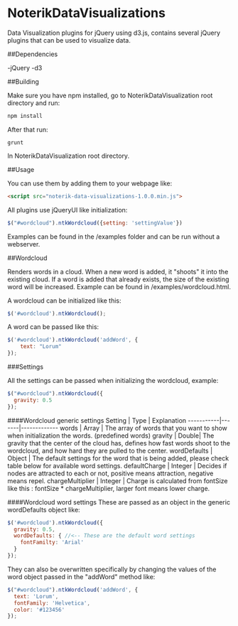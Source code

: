 # NoterikDataVisualizations
Data Visualization plugins for jQuery using d3.js, contains several jQuery plugins that can be used to visualize data.

##Dependencies

-jQuery
-d3

##Building

Make sure you have npm installed, go to NoterikDataVisualization root directory and run:

```javascript
npm install
```

After that run:

```
grunt
```

In NoterikDataVisualization root directory.

##Usage

You can use them by adding them to your webpage like:

```html
<script src="noterik-data-visualizations-1.0.0.min.js">
```

All plugins use jQueryUI like initialization:

```javascript
$("#wordcloud").ntkWordcloud({setting: 'settingValue'})
```

Examples can be found in the /examples folder and can be run without a webserver.

##Wordcloud

Renders words in a cloud. When a new word is added, it "shoots" it into the existing cloud. If a word is added that
already exists, the size of the existing word will be increased. Example can be found in /examples/wordcloud.html.

A wordcloud can be initialized like this:

```javascript
$('#wordcloud').ntkWordcloud();
```

A word can be passed like this:

```javascript
$('#wordcloud').ntkWordcloud('addWord', {
    text: "Lorum"
});
```

###Settings

All the settings can be passed when initializing the wordcloud, example:

```javascript
$("#wordcloud").ntkWordcloud({
  gravity: 0.5
});
```

####Wordcloud generic settings
Setting    |  Type | Explanation
-----------|-------|-------------
words      | Array | The array of words that you want to show when initialization the words. (predefined words)
gravity    | Double| The gravity that the center of the cloud has, defines how fast words shoot to the wordcloud, and how hard they are pulled to the center.
wordDefaults | Object | The default settings for the word that is being added, please check table below for available word settings.
defaultCharge | Integer | Decides if nodes are attracted to each or not, positive means attraction, negative means repel.
chargeMultiplier | Integer | Charge is calculated from fontSize like this : fontSize * chargeMultiplier, larger font means lower charge.

####Wordcloud word settings
These are passed as an object in the generic wordDefaults object like:

```javascript
$('#wordcloud').ntkWordcloud({
  gravity: 0.5,
  wordDefaults: { //<-- These are the default word settings
    fontFamilty: 'Arial'
  }
});
```
They can also be overwritten specifically by changing the values of the word object passed in the "addWord" method like:

```javascript
$("#wordcloud").ntkWordcloud('addWord', {
  text: 'Lorum',
  fontFamily: 'Helvetica',
  color: '#123456'
});
```

